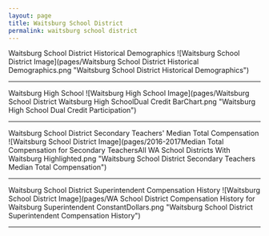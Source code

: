 ```yaml
---
layout: page
title: Waitsburg School District
permalink: waitsburg school district
---
```



Waitsburg School District Historical Demographics
![Waitsburg School District Image](pages/Waitsburg School District Historical Demographics.png "Waitsburg School District Historical Demographics")

___

Waitsburg High School
![Waitsburg High School Image](pages/Waitsburg School District Waitsburg High SchoolDual Credit BarChart.png "Waitsburg High School Dual Credit Participation")

___

Waitsburg School District Secondary Teachers' Median Total Compensation
![Waitsburg School District Image](pages/2016-2017Median Total Compensation for Secondary TeachersAll WA School Districts With Waitsburg Highlighted.png "Waitsburg School District Secondary Teachers Median Total Compensation")

___

Waitsburg School District Superintendent Compensation History
![Waitsburg School District Image](pages/WA School District Compensation History for Waitsburg Superintendent ConstantDollars.png "Waitsburg School District Superintendent Compensation History")

___

